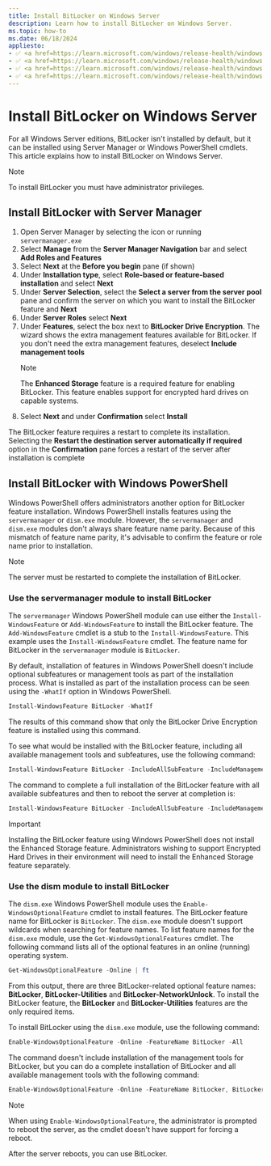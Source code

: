 ```yaml
---
title: Install BitLocker on Windows Server
description: Learn how to install BitLocker on Windows Server.
ms.topic: how-to
ms.date: 06/18/2024
appliesto:
- ✅ <a href=https://learn.microsoft.com/windows/release-health/windows-server-release-info target=_blank>Windows Server 2025</a>
- ✅ <a href=https://learn.microsoft.com/windows/release-health/windows-server-release-info target=_blank>Windows Server 2022</a>
- ✅ <a href=https://learn.microsoft.com/windows/release-health/windows-server-release-info target=_blank>Windows Server 2019</a>
- ✅ <a href=https://learn.microsoft.com/windows/release-health/windows-server-release-info target=_blank>Windows Server 2016</a>
---
```


# Install BitLocker on Windows Server

For all Windows Server editions, BitLocker isn't installed by default, but it can be installed using Server Manager or Windows PowerShell cmdlets. This article explains how to install BitLocker on Windows Server.

> [!NOTE]
> To install BitLocker you must have administrator privileges.

## Install BitLocker with Server Manager

1. Open Server Manager by selecting the icon or running `servermanager.exe`
1. Select **Manage** from the **Server Manager Navigation** bar and select **Add Roles and Features**
1. Select **Next** at the **Before you begin** pane (if shown)
1. Under **Installation type**, select **Role-based or feature-based installation** and select **Next**
1. Under **Server Selection**, select the **Select a server from the server pool** pane and confirm the server on which you want to install the BitLocker feature and **Next**
1. Under **Server Roles** select **Next**
1. Under **Features**, select the box next to **BitLocker Drive Encryption**. The wizard shows the extra management features available for BitLocker. If you don't need the extra management features, deselect **Include management tools**
   > [!NOTE]
   > The **Enhanced Storage** feature is a required feature for enabling BitLocker. This feature enables support for encrypted hard drives on capable systems.
1. Select **Next** and under **Confirmation** select **Install**

The BitLocker feature requires a restart to complete its installation. Selecting the **Restart the destination server automatically if required** option in the **Confirmation** pane forces a restart of the server after installation is complete

## Install BitLocker with Windows PowerShell

Windows PowerShell offers administrators another option for BitLocker feature installation. Windows PowerShell installs features using the `servermanager` or `dism.exe` module. However, the `servermanager` and `dism.exe` modules don't always share feature name parity. Because of this mismatch of feature name parity, it's advisable to confirm the feature or role name prior to installation.

> [!NOTE]
> The server must be restarted to complete the installation of BitLocker.

### Use the servermanager module to install BitLocker

The `servermanager` Windows PowerShell module can use either the `Install-WindowsFeature` or `Add-WindowsFeature` to install the BitLocker feature. The `Add-WindowsFeature` cmdlet is a stub to the `Install-WindowsFeature`. This example uses the `Install-WindowsFeature` cmdlet. The feature name for BitLocker in the `servermanager` module is `BitLocker`.

By default, installation of features in Windows PowerShell doesn't include optional subfeatures or management tools as part of the installation process. What is installed as part of the installation process can be seen using the `-WhatIf` option in Windows PowerShell.

```powershell
Install-WindowsFeature BitLocker -WhatIf
```

The results of this command show that only the BitLocker Drive Encryption feature is installed using this command.

To see what would be installed with the BitLocker feature, including all available management tools and subfeatures, use the following command:

```powershell
Install-WindowsFeature BitLocker -IncludeAllSubFeature -IncludeManagementTools -WhatIf | fl
```

The command to complete a full installation of the BitLocker feature with all available subfeatures and then to reboot the server at completion is:

```powershell
Install-WindowsFeature BitLocker -IncludeAllSubFeature -IncludeManagementTools -Restart
```

> [!IMPORTANT]
> Installing the BitLocker feature using Windows PowerShell does not install the Enhanced Storage feature. Administrators wishing to support Encrypted Hard Drives in their environment will need to install the Enhanced Storage feature separately.

### Use the dism module to install BitLocker

The `dism.exe` Windows PowerShell module uses the `Enable-WindowsOptionalFeature` cmdlet to install features. The BitLocker feature name for BitLocker is `BitLocker`. The `dism.exe` module doesn't support wildcards when searching for feature names. To list feature names for the `dism.exe` module, use the `Get-WindowsOptionalFeatures` cmdlet. The following command lists all of the optional features in an online (running) operating system.

```powershell
Get-WindowsOptionalFeature -Online | ft
```

From this output, there are three BitLocker-related optional feature names: **BitLocker**, **BitLocker-Utilities** and **BitLocker-NetworkUnlock**. To install the BitLocker feature, the **BitLocker** and **BitLocker-Utilities** features are the only required items.

To install BitLocker using the `dism.exe` module, use the following command:

```powershell
Enable-WindowsOptionalFeature -Online -FeatureName BitLocker -All
```

The command doesn't include installation of the management tools for BitLocker, but you can do a complete installation of BitLocker and all available management tools with the following command:

```powershell
Enable-WindowsOptionalFeature -Online -FeatureName BitLocker, BitLocker-Utilities -All
```

> [!NOTE]
> When using `Enable-WindowsOptionalFeature`, the administrator is prompted to reboot the server, as the cmdlet doesn't have support for forcing a reboot.

After the server reboots, you can use BitLocker.

